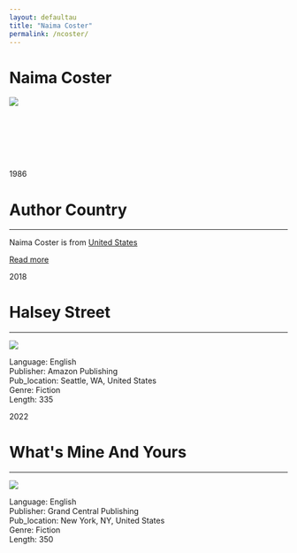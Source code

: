 ```yaml
---
layout: defaultau
title: "Naima Coster"
permalink: /ncoster/
---
```

<!-- partial:index.partial.html -->
<div class="content">
    <h1>Naima Coster</h1>
    <div class="quote">
        <div><img src="https://images.squarespace-cdn.com/content/v1/58cee92703596ed4bf9db45e/1628193347401-MU9CBD960392F86PG3HL/Naima+Coster+author+portraits_8.jpg" class="logo"></div>
    </div>
    <div class="timeline">
        <div style="padding-bottom:100px;"></div>
        <div class="block">
            <div class="date right"><p class="right"> 1986 </p></div>
            <div class="dot"></div>
            <div class="left first">
            <div class="author_country">
                <h1>Author Country</h1><hr>
          <div class="aclocation">  <p> Naima Coster is from <a href="{{ site.baseurl }}/1"> United States</a></p></div>
              <div class="acreadmore">  <a href="https://en.wikipedia.org/wiki/Naima_Coster" target="_blank">Read more</a></div>
            </div>
            </div>
        </div>
        <div class="block">
            <div class="date left"><p class="left">2018</p></div>
            <div class="dot"></div>
            <div class="right hide">
                <h1>Halsey Street</h1><hr>
                <p><img src="https://m.media-amazon.com/images/I/518kuAUwQoS._SX310_BO1,204,203,200_.jpg"></p>
                <p>Language: English <br/>
                Publisher: Amazon Publishing <br/>
                Pub_location: Seattle, WA, United States <br/>
                Genre: Fiction<br/>
                Length: 335</p>
            </div>
        </div>
        <div class="block">
            <div class="date right"><p class="right">2022</p></div>
            <div class="dot"></div>
            <div class="left hide">
                <h1>What's Mine And Yours</h1><hr>
                <p><img src="https://i.gr-assets.com/images/S/compressed.photo.goodreads.com/books/1614625050l/54424592._SY475_.jpg"></p>
                <p>Language: English <br/>
                Publisher: Grand Central Publishing <br/>
                Pub_location: New York, NY, United States <br/>
                Genre: Fiction<br/>
                Length: 350</p>
            </div>
        </div>
        <div style="padding-bottom:100px;"></div>
    </div>
</div>
  <!-- partial -->
<script src='https://cdnjs.cloudflare.com/ajax/libs/jquery/3.1.1/jquery.min.js'></script><script  src="{{ site.baseurl }}/assets/js/authorscript.js"></script>